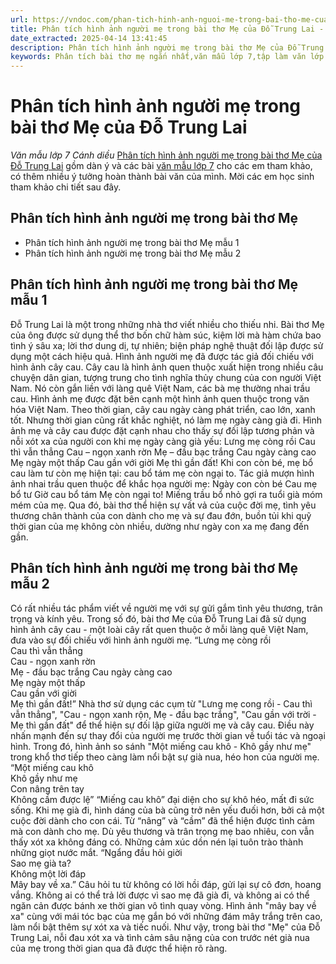 ```yaml
---
url: https://vndoc.com/phan-tich-hinh-anh-nguoi-me-trong-bai-tho-me-cua-do-trung-lai-329249
title: Phân tích hình ảnh người mẹ trong bài thơ Mẹ của Đỗ Trung Lai - Văn mẫu lớp 7 Cánh diều - VnDoc.com
date_extracted: 2025-04-14 13:41:45
description: Phân tích hình ảnh người mẹ trong bài thơ Mẹ của Đỗ Trung Lai gồm dàn ý và các bài văn hay lớp 7, cho các em tham khảo và có thêm ý tưởng làm bài.
keywords: Phân tích bài thơ mẹ ngắn nhất,văn mẫu lớp 7,tập làm văn lớp 7,ngữ văn 7,ngu van 7,văn 7,văn 7 cánh diều,ngữ văn 7 cánh diều,Phân tích bài thơ mẹ ngắn gọn,Phân tích hình ảnh người mẹ trong bài thơ Mẹ,Phân tích hình ảnh người mẹ trong bài thơ Mẹ của đỗ trung lai
---
```


# Phân tích hình ảnh người mẹ trong bài thơ Mẹ của Đỗ Trung Lai
 _Văn mẫu lớp 7 Cánh diều_
[Phân tích hình ảnh người mẹ trong bài thơ Mẹ của Đỗ Trung Lai](<https://vndoc.com/phan-tich-hinh-anh-nguoi-me-trong-bai-tho-me-cua-do-trung-lai-329249>) gồm dàn ý và các bài [văn mẫu lớp 7](<https://vndoc.com/van-mau-lop7>) cho các em tham khảo, có thêm nhiều ý tưởng hoàn thành bài văn của mình. Mời các em học sinh tham khảo chi tiết sau đây.
## Phân tích hình ảnh người mẹ trong bài thơ Mẹ
  * Phân tích hình ảnh người mẹ trong bài thơ Mẹ mẫu 1
  * Phân tích hình ảnh người mẹ trong bài thơ Mẹ mẫu 2

## **Phân tích hình ảnh người mẹ trong bài thơ Mẹ mẫu 1**
Đỗ Trung Lai là một trong những nhà thơ viết nhiều cho thiếu nhi. Bài thơ Mẹ của ông được sử dụng thể thơ bốn chữ hàm súc, kiệm lời mà hàm chứa bao tình ý sâu xa; lời thơ dung dị, tự nhiên; biện pháp nghệ thuật đối lập được sử dụng một cách hiệu quả. Hình ảnh người mẹ đã được tác giả đối chiếu với hình ảnh cây cau. Cây cau là hình ảnh quen thuộc xuất hiện trong nhiều câu chuyện dân gian, tượng trung cho tình nghĩa thủy chung của con người Việt Nam. Nó còn gắn liền với làng quê Việt Nam, các bà mẹ thường nhai trầu cau. Hình ảnh mẹ được đặt bên cạnh một hình ảnh quen thuộc trong văn hóa Việt Nam.
Theo thời gian, cây cau ngày càng phát triển, cao lớn, xanh tốt. Nhưng thời gian cũng rất khắc nghiệt, nó làm mẹ ngày càng già đi. Hình ảnh mẹ và cây cau được đặt cạnh nhau cho thấy sự đối lập tương phản và nỗi xót xa của người con khi mẹ ngày càng già yếu:
Lưng mẹ còng rồi
Cau thì vẫn thẳng
Cau – ngọn xanh rờn
Mẹ – đầu bạc trắng
Cau ngày càng cao
Mẹ ngày một thấp
Cau gần với giời
Mẹ thì gần đất\!
Khi con còn bé, mẹ bổ cau làm tư còn mẹ hiện tại: cau bổ tám mẹ còn ngại to. Tác giả mượn hình ảnh nhai trầu quen thuộc để khắc họa người mẹ:
Ngày con còn bé
Cau mẹ bổ tư
Giờ cau bổ tám
Mẹ còn ngại to\!
Miếng trầu bổ nhỏ gợi ra tuổi già móm mém của mẹ. Qua đó, bài thơ thể hiện sự vất vả của cuộc đời mẹ, tình yêu thương chân thành của con dành cho mẹ và sự đau đớn, buồn tủi khi quỹ thời gian của mẹ không còn nhiều, dường như ngày con xa mẹ đang đến gần.
## **Phân tích hình ảnh người mẹ trong bài thơ Mẹ mẫu 2**
Có rất nhiều tác phẩm viết về người mẹ với sự gửi gắm tình yêu thương, trân trọng và kính yêu. Trong số đó, bài thơ Mẹ của Đỗ Trung Lai đã sử dụng hình ảnh cây cau - một loài cây rất quen thuộc ở mỗi làng quê Việt Nam, đưa vào sự đối chiếu với hình ảnh người mẹ.
“Lưng mẹ còng rồi  
Cau thì vẫn thẳng  
Cau - ngọn xanh rờn  
Mẹ - đầu bạc trắng
Cau ngày càng cao  
Mẹ ngày một thấp  
Cau gần với giời  
Mẹ thì gần đất\!”
Nhà thơ sử dụng các cụm từ "Lưng mẹ cong rồi - Cau thì vẫn thẳng", "Cau - ngọn xanh rộn, Mẹ - đầu bạc trắng", "Cau gần với trời - Mẹ thì gần đất" để thể hiện sự đối lập giữa người mẹ và cây cau. Điều này nhấn mạnh đến sự thay đổi của người mẹ trước thời gian về tuổi tác và ngoại hình. Trong đó, hình ảnh so sánh "Một miếng cau khô - Khô gầy như mẹ" trong khổ thơ tiếp theo càng làm nổi bật sự già nua, héo hon của người mẹ.
“Một miếng cau khô  
Khô gầy như mẹ  
Con nâng trên tay  
Không cầm được lệ”
“Miếng cau khô” đại diện cho sự khô héo, mất đi sức sống. Khi mẹ già đi, hình dáng của bà cũng trở nên yếu đuối hơn, bởi cả một cuộc đời dành cho con cái. Từ “nâng” và “cầm” đã thể hiện được tình cảm mà con dành cho mẹ. Dù yêu thương và trân trọng mẹ bao nhiêu, con vẫn thấy xót xa không đáng có. Những cảm xúc dồn nén lại tuôn trào thành những giọt nước mắt.
“Ngẩng đầu hỏi giời  
Sao mẹ già ta?  
Không một lời đáp  
Mây bay về xa.”
Câu hỏi tu từ không có lời hồi đáp, gửi lại sự cô đơn, hoang vắng. Không ai có thể trả lời được vì sao mẹ đã già đi, và không ai có thể ngăn cản được bánh xe thời gian vô tình quay vòng. Hình ảnh "mây bay về xa" cùng với mái tóc bạc của mẹ gắn bó với những đám mây trắng trên cao, làm nổi bật thêm sự xót xa và tiếc nuối. Như vậy, trong bài thơ "Mẹ" của Đỗ Trung Lai, nỗi đau xót xa và tình cảm sâu nặng của con trước nét già nua của mẹ trong thời gian qua đã được thể hiện rõ ràng.
